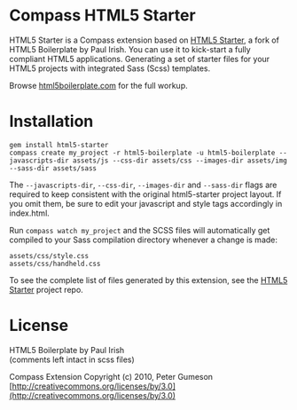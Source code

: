 Compass HTML5 Starter
=========================

HTML5 Starter is a Compass extension based on [HTML5 Starter](https://github.com/rizkysyazuli/html5-starter), a fork of HTML5 Boilerplate by Paul Irish.
You can use it to kick-start a fully compliant HTML5 applications. Generating a set of starter files for your HTML5 projects with integrated Sass (Scss) templates.

Browse [html5boilerplate.com](http://html5boilerplate.com) for the full workup.


Installation
========================

    gem install html5-starter
    compass create my_project -r html5-boilerplate -u html5-boilerplate --javascripts-dir assets/js --css-dir assets/css --images-dir assets/img --sass-dir assets/sass

The `--javascripts-dir`, `--css-dir`, `--images-dir` and `--sass-dir` flags are required to keep consistent with the original html5-starter project layout. If you omit them, be sure to edit your javascript and style tags accordingly in index.html.

Run `compass watch my_project` and the SCSS files will automatically get compiled to your Sass compilation directory whenever a change is made:

    assets/css/style.css
    assets/css/handheld.css

To see the complete list of files generated by this extension, see the [HTML5 Starter](https://github.com/rizkysyazuli/html5-starter) project repo.


License
=======

HTML5 Boilerplate by Paul Irish  
(comments left intact in scss files)

Compass Extension Copyright (c) 2010, Peter Gumeson  
[http://creativecommons.org/licenses/by/3.0](http://creativecommons.org/licenses/by/3.0)
